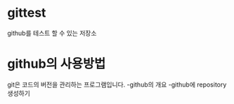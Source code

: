 # gittest
github를 테스트 할 수 있는 저장소

# github의 사용방법
 git은 코드의 버전을 관리하는 프로그램입니다.
 -github의 개요
 -github에 repository 생성하기
